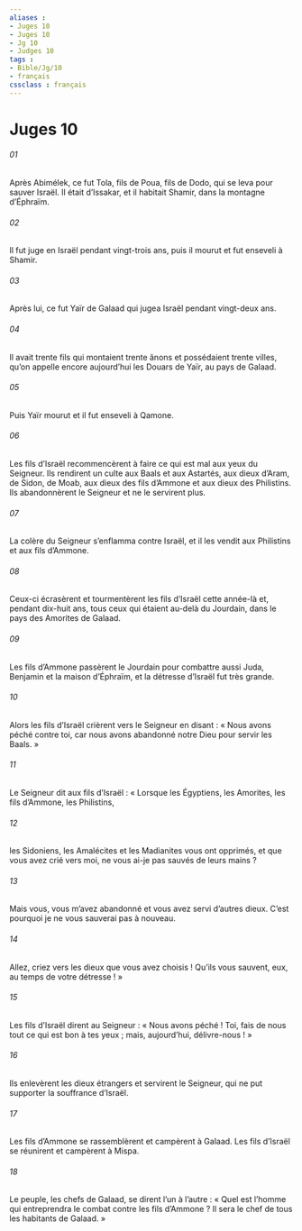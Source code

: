 ```yaml
---
aliases : 
- Juges 10
- Juges 10
- Jg 10
- Judges 10
tags : 
- Bible/Jg/10
- français
cssclass : français
---
```


# Juges 10

###### 01
Après Abimélek, ce fut Tola, fils de Poua, fils de Dodo, qui se leva pour sauver Israël. Il était d’Issakar, et il habitait Shamir, dans la montagne d’Éphraïm.
###### 02
Il fut juge en Israël pendant vingt-trois ans, puis il mourut et fut enseveli à Shamir.
###### 03
Après lui, ce fut Yaïr de Galaad qui jugea Israël pendant vingt-deux ans.
###### 04
Il avait trente fils qui montaient trente ânons et possédaient trente villes, qu’on appelle encore aujourd’hui les Douars de Yaïr, au pays de Galaad.
###### 05
Puis Yaïr mourut et il fut enseveli à Qamone.
###### 06
Les fils d’Israël recommencèrent à faire ce qui est mal aux yeux du Seigneur. Ils rendirent un culte aux Baals et aux Astartés, aux dieux d’Aram, de Sidon, de Moab, aux dieux des fils d’Ammone et aux dieux des Philistins. Ils abandonnèrent le Seigneur et ne le servirent plus.
###### 07
La colère du Seigneur s’enflamma contre Israël, et il les vendit aux Philistins et aux fils d’Ammone.
###### 08
Ceux-ci écrasèrent et tourmentèrent les fils d’Israël cette année-là et, pendant dix-huit ans, tous ceux qui étaient au-delà du Jourdain, dans le pays des Amorites de Galaad.
###### 09
Les fils d’Ammone passèrent le Jourdain pour combattre aussi Juda, Benjamin et la maison d’Éphraïm, et la détresse d’Israël fut très grande.
###### 10
Alors les fils d’Israël crièrent vers le Seigneur en disant : « Nous avons péché contre toi, car nous avons abandonné notre Dieu pour servir les Baals. »
###### 11
Le Seigneur dit aux fils d’Israël : « Lorsque les Égyptiens, les Amorites, les fils d’Ammone, les Philistins,
###### 12
les Sidoniens, les Amalécites et les Madianites vous ont opprimés, et que vous avez crié vers moi, ne vous ai-je pas sauvés de leurs mains ?
###### 13
Mais vous, vous m’avez abandonné et vous avez servi d’autres dieux. C’est pourquoi je ne vous sauverai pas à nouveau.
###### 14
Allez, criez vers les dieux que vous avez choisis ! Qu’ils vous sauvent, eux, au temps de votre détresse ! »
###### 15
Les fils d’Israël dirent au Seigneur : « Nous avons péché ! Toi, fais de nous tout ce qui est bon à tes yeux ; mais, aujourd’hui, délivre-nous ! »
###### 16
Ils enlevèrent les dieux étrangers et servirent le Seigneur, qui ne put supporter la souffrance d’Israël.
###### 17
Les fils d’Ammone se rassemblèrent et campèrent à Galaad. Les fils d’Israël se réunirent et campèrent à Mispa.
###### 18
Le peuple, les chefs de Galaad, se dirent l’un à l’autre : « Quel est l’homme qui entreprendra le combat contre les fils d’Ammone ? Il sera le chef de tous les habitants de Galaad. »

